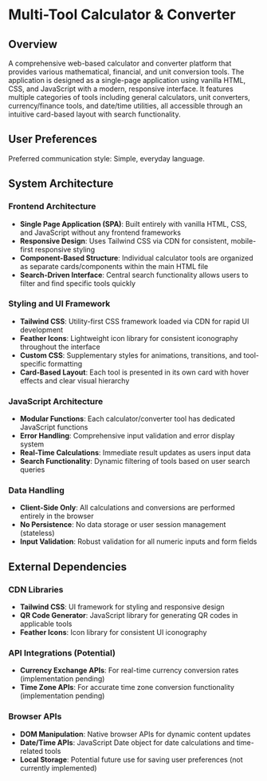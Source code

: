 # Multi-Tool Calculator & Converter

## Overview

A comprehensive web-based calculator and converter platform that provides various mathematical, financial, and unit conversion tools. The application is designed as a single-page application using vanilla HTML, CSS, and JavaScript with a modern, responsive interface. It features multiple categories of tools including general calculators, unit converters, currency/finance tools, and date/time utilities, all accessible through an intuitive card-based layout with search functionality.

## User Preferences

Preferred communication style: Simple, everyday language.

## System Architecture

### Frontend Architecture
- **Single Page Application (SPA)**: Built entirely with vanilla HTML, CSS, and JavaScript without any frontend frameworks
- **Responsive Design**: Uses Tailwind CSS via CDN for consistent, mobile-first responsive styling
- **Component-Based Structure**: Individual calculator tools are organized as separate cards/components within the main HTML file
- **Search-Driven Interface**: Central search functionality allows users to filter and find specific tools quickly

### Styling and UI Framework
- **Tailwind CSS**: Utility-first CSS framework loaded via CDN for rapid UI development
- **Feather Icons**: Lightweight icon library for consistent iconography throughout the interface
- **Custom CSS**: Supplementary styles for animations, transitions, and tool-specific formatting
- **Card-Based Layout**: Each tool is presented in its own card with hover effects and clear visual hierarchy

### JavaScript Architecture
- **Modular Functions**: Each calculator/converter tool has dedicated JavaScript functions
- **Error Handling**: Comprehensive input validation and error display system
- **Real-Time Calculations**: Immediate result updates as users input data
- **Search Functionality**: Dynamic filtering of tools based on user search queries

### Data Handling
- **Client-Side Only**: All calculations and conversions are performed entirely in the browser
- **No Persistence**: No data storage or user session management (stateless)
- **Input Validation**: Robust validation for all numeric inputs and form fields

## External Dependencies

### CDN Libraries
- **Tailwind CSS**: UI framework for styling and responsive design
- **QR Code Generator**: JavaScript library for generating QR codes in applicable tools
- **Feather Icons**: Icon library for consistent UI iconography

### API Integrations (Potential)
- **Currency Exchange APIs**: For real-time currency conversion rates (implementation pending)
- **Time Zone APIs**: For accurate time zone conversion functionality (implementation pending)

### Browser APIs
- **DOM Manipulation**: Native browser APIs for dynamic content updates
- **Date/Time APIs**: JavaScript Date object for date calculations and time-related tools
- **Local Storage**: Potential future use for saving user preferences (not currently implemented)